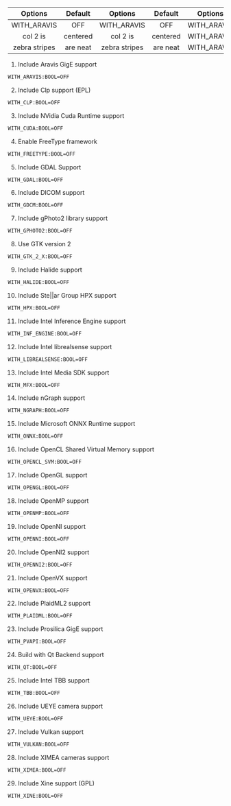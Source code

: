 | Options  | Default  |                  Options  | Default  |               Options  | Default                 |  Options  | Default 
| :------------: |:---------------:|    :------------: |:---------------:|  :------------: |:---------------:|   :------------: |:---------------:| 
| WITH_ARAVIS     | OFF |               WITH_ARAVIS     | OFF |             WITH_ARAVIS     | OFF |               WITH_ARAVIS     | OFF | 
| col 2 is      | centered        |     col 2 is      | centered        |   WITH_ARAVIS     | OFF |               WITH_ARAVIS     | OFF | 
| zebra stripes | are neat        |     zebra stripes | are neat        |   WITH_ARAVIS     | OFF |               WITH_ARAVIS     | OFF | 

1. Include Aravis GigE support
```sh
WITH_ARAVIS:BOOL=OFF
```
2. Include Clp support (EPL)
```sh
WITH_CLP:BOOL=OFF
```
3. Include NVidia Cuda Runtime support
```sh
WITH_CUDA:BOOL=OFF
```
4. Enable FreeType framework
```sh
WITH_FREETYPE:BOOL=OFF
```
5. Include GDAL Support
```sh
WITH_GDAL:BOOL=OFF
```
6. Include DICOM support
```sh
WITH_GDCM:BOOL=OFF
```
7. Include gPhoto2 library support
```sh
WITH_GPHOTO2:BOOL=OFF
```
8. Use GTK version 2
```sh
WITH_GTK_2_X:BOOL=OFF
```
9. Include Halide support
```sh
WITH_HALIDE:BOOL=OFF
```
10. Include Ste||ar Group HPX support
```sh
WITH_HPX:BOOL=OFF
```
11. Include Intel Inference Engine support
```sh
WITH_INF_ENGINE:BOOL=OFF
```
12. Include Intel librealsense support
```sh
WITH_LIBREALSENSE:BOOL=OFF
```
13. Include Intel Media SDK support
```sh
WITH_MFX:BOOL=OFF
```
14. Include nGraph support
```sh
WITH_NGRAPH:BOOL=OFF
```
15. Include Microsoft ONNX Runtime support
```sh
WITH_ONNX:BOOL=OFF
```
16. Include OpenCL Shared Virtual Memory support
```sh
WITH_OPENCL_SVM:BOOL=OFF
```
17. Include OpenGL support
```sh
WITH_OPENGL:BOOL=OFF
```
18. Include OpenMP support
```sh
WITH_OPENMP:BOOL=OFF
```
19. Include OpenNI support
```sh
WITH_OPENNI:BOOL=OFF
```
20. Include OpenNI2 support
```sh
WITH_OPENNI2:BOOL=OFF
```
21. Include OpenVX support
```sh
WITH_OPENVX:BOOL=OFF
```
22. Include PlaidML2 support
```sh
WITH_PLAIDML:BOOL=OFF
```
23. Include Prosilica GigE support
```sh
WITH_PVAPI:BOOL=OFF
```
24. Build with Qt Backend support
```sh
WITH_QT:BOOL=OFF
```
25. Include Intel TBB support
```sh
WITH_TBB:BOOL=OFF
```
26. Include UEYE camera support
```sh
WITH_UEYE:BOOL=OFF
```
27. Include Vulkan support
```sh
WITH_VULKAN:BOOL=OFF
```
28. Include XIMEA cameras support
```sh
WITH_XIMEA:BOOL=OFF
```
29. Include Xine support (GPL)
```sh
WITH_XINE:BOOL=OFF
```
